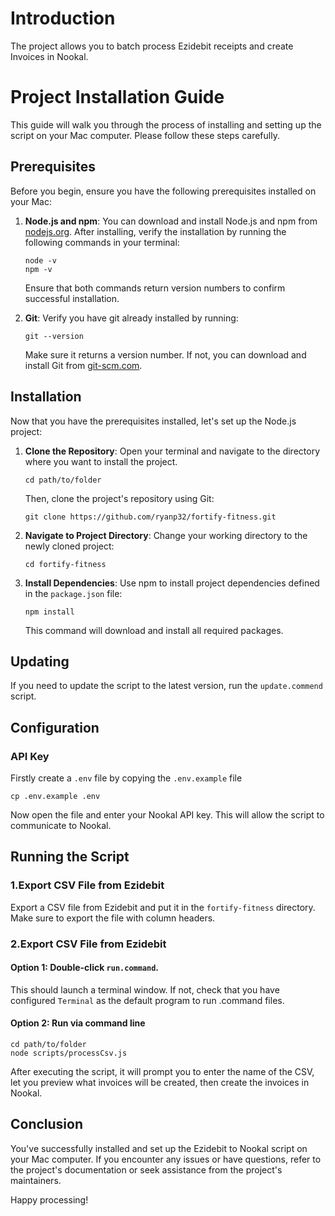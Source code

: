 # Introduction

The project allows you to batch process Ezidebit receipts and create Invoices in Nookal.

# Project Installation Guide

This guide will walk you through the process of installing and setting up the script on your Mac computer. Please follow these steps carefully.

## Prerequisites

Before you begin, ensure you have the following prerequisites installed on your Mac:

1. **Node.js and npm**: You can download and install Node.js and npm from [nodejs.org](https://nodejs.org/). After installing, verify the installation by running the following commands in your terminal:

   ```shell
   node -v
   npm -v
   ```

   Ensure that both commands return version numbers to confirm successful installation.

2. **Git**: Verify you have git already installed by running:

   ```shell
   git --version
   ```

   Make sure it returns a version number. If not, you can download and install Git from [git-scm.com](https://git-scm.com/).

## Installation

Now that you have the prerequisites installed, let's set up the Node.js project:

1. **Clone the Repository**: Open your terminal and navigate to the directory where you want to install the project.

   ```shell
   cd path/to/folder
   ```

   Then, clone the project's repository using Git:

   ```shell
   git clone https://github.com/ryanp32/fortify-fitness.git
   ```

2. **Navigate to Project Directory**: Change your working directory to the newly cloned project:

   ```shell
   cd fortify-fitness
   ```

3. **Install Dependencies**: Use npm to install project dependencies defined in the `package.json` file:

   ```shell
   npm install
   ```

   This command will download and install all required packages.

## Updating

If you need to update the script to the latest version, run the `update.commend` script.

## Configuration

### API Key

Firstly create a `.env` file by copying the `.env.example` file

```shell
cp .env.example .env
```

Now open the file and enter your Nookal API key. This will allow the script to communicate to Nookal.

## Running the Script

### 1.Export CSV File from Ezidebit

Export a CSV file from Ezidebit and put it in the `fortify-fitness` directory. Make sure to export the file with column headers.

### 2.Export CSV File from Ezidebit

#### Option 1: Double-click `run.command`.

This should launch a terminal window. If not, check that you have configured `Terminal` as the default program to run .command files.

#### Option 2: Run via command line

```shell
cd path/to/folder
node scripts/processCsv.js
```

After executing the script, it will prompt you to enter the name of the CSV, let you preview what invoices will be created, then create the invoices in Nookal.

## Conclusion

You've successfully installed and set up the Ezidebit to Nookal script on your Mac computer. If you encounter any issues or have questions, refer to the project's documentation or seek assistance from the project's maintainers.

Happy processing!
